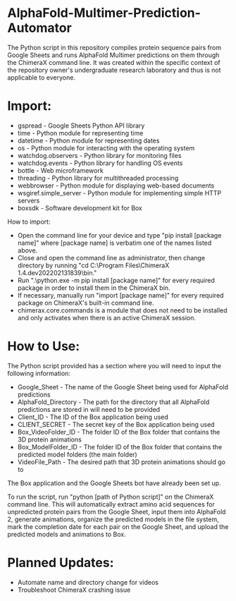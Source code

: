 # AlphaFold-Multimer-Prediction-Automator
The Python script in this repository compiles protein sequence pairs from Google Sheets and runs AlphaFold Multimer predictions on them through the ChimeraX command line. It was created within the specific context of the repository owner's undergraduate research laboratory and thus is not applicable to everyone.

# Import:
* gspread - Google Sheets Python API library
* time - Python module for representing time
* datetime - Python module for representing dates
* os - Python module for interacting with the operating system
* watchdog.observers - Python library for monitoring files
* watchdog.events - Python library for handling OS events
* bottle - Web microframework
* threading - Python library for multithreaded processing
* webbrowser - Python module for displaying web-based documents
* wsgiref.simple_server - Python module for implementing simple HTTP servers
* boxsdk - Software development kit for Box

How to import:
* Open the command line for your device and type "pip install [package name]" where [package name] is verbatim one of the names listed above.
* Close and open the command line as administrator, then change directory by running "cd C:\Program Files\ChimeraX 1.4.dev202202131839\bin."
* Run ".\python.exe -m pip install [package name]" for every required package in order to install them in the ChimeraX bin.
* If necessary, manually run "import [package name]" for every required package on ChimeraX's built-in command line.
* chimerax.core.commands is a module that does not need to be installed and only activates when there is an active ChimeraX session.

# How to Use:
The Python script provided has a section where you will need to input the following information:
* Google_Sheet - The name of the Google Sheet being used for AlphaFold predictions
* AlphaFold_Directory - The path for the directory that all AlphaFold predictions are stored in will need to be provided
* Client_ID - The ID of the Box application being used
* CLIENT_SECRET - The secret key of the Box application being used
* Box_VideoFolder_ID - The folder ID of the Box folder that contains the 3D protein animations
* Box_ModelFolder_ID - The folder ID of the Box folder that contains the predicted model folders (the main folder)
* VideoFile_Path - The desired path that 3D protein animations should go to

The Box application and the Google Sheets bot have already been set up.

To run the script, run "python [path of Python script]" on the ChimeraX command line. This will automatically extract amino acid sequences for unpredicted protein pairs from the Google Sheet, input them into AlphaFold 2, generate animations, organize the predicted models in the file system, mark the completion date for each pair on the Google Sheet, and upload the predicted models and animations to Box.

# Planned Updates:
* Automate name and directory change for videos
* Troubleshoot ChimeraX crashing issue
